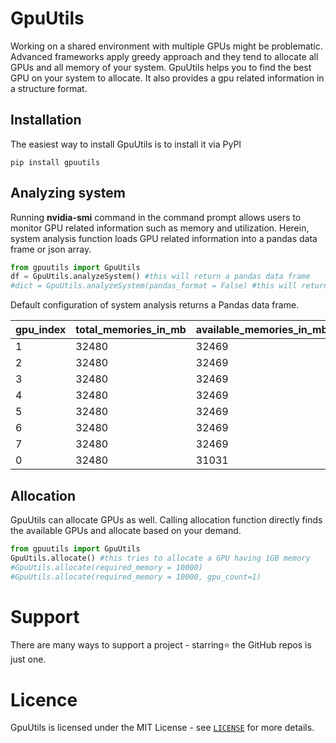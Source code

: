 # GpuUtils

Working on a shared environment with multiple GPUs might be problematic. Advanced frameworks apply greedy approach and they tend to allocate all GPUs and all memory of your system. GpuUtils helps you to find the best GPU on your system to allocate. It also provides a gpu related information in a structure format.

## Installation

The easiest way to install GpuUtils is to install it via PyPI

```
pip install gpuutils
```

## Analyzing system

Running **nvidia-smi** command in the command prompt allows users to monitor GPU related information such as memory and utilization. Herein, system analysis function loads GPU related information into a pandas data frame or json array.

```python
from gpuutils import GpuUtils
df = GpuUtils.analyzeSystem() #this will return a pandas data frame
#dict = GpuUtils.analyzeSystem(pandas_format = False) #this will return a json array
```

Default configuration of system analysis returns a Pandas data frame.

| gpu_index | total_memories_in_mb | available_memories_in_mb | memory_usage_percentage | utilizations | power_usages_in_watts | power_capacities_in_watts |
| ---       | ---                  | ---                      | ---                     | ---          | ---                   | ---                       |
| 1         | 32480                | 32469                    | 0.0339                  | 0            | 43                    | 300                       |
| 2         | 32480                | 32469                    | 0.0339                  | 0            | 43                    | 300                       |
| 3         | 32480                | 32469                    | 0.0339                  | 0            | 44                    | 300                       |
| 4         | 32480                | 32469                    | 0.0339                  | 0            | 43                    | 300                       |
| 5         | 32480                | 32469                    | 0.0339                  | 0            | 43                    | 300                       |
| 6         | 32480                | 32469                    | 0.0339                  | 0            | 43                    | 300                       |
| 7         | 32480                | 32469                    | 0.0339                  | 0            | 43                    | 300                       |
| 0         | 32480                | 31031                    | 4.4612                  | 7            | 56                    | 300                       |

## Allocation

GpuUtils can allocate GPUs as well. Calling allocation function directly finds the available GPUs and allocate based on your demand.

```python
from gpuutils import GpuUtils
GpuUtils.allocate() #this tries to allocate a GPU having 1GB memory
#GpuUtils.allocate(required_memory = 10000)
#GpuUtils.allocate(required_memory = 10000, gpu_count=1)
```

# Support

There are many ways to support a project - starring⭐️ the GitHub repos is just one.

# Licence

GpuUtils is licensed under the MIT License - see [`LICENSE`](https://github.com/serengil/gpuutils/blob/master/LICENSE) for more details.